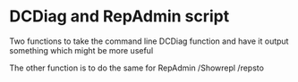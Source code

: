 # DCDiag and RepAdmin script

Two functions to take the command line DCDiag function and have it output something which might be more useful

The other function is to do the same for RepAdmin /Showrepl /repsto